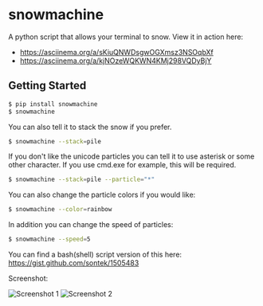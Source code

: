 snowmachine
=======

A python script that allows your terminal to snow. View it in action here:

* https://asciinema.org/a/sKiuQNWDsgwOGXmsz3NSOqbXf
* https://asciinema.org/a/kjNOzeWQKWN4KMj298VQDyBjY

Getting Started
---------------

```bash
$ pip install snowmachine
$ snowmachine
```

You can also tell it to stack the snow if you prefer.

```bash
$ snowmachine --stack=pile
```

If you don't like the unicode particles you can tell it to use
asterisk or some other character.  If you use cmd.exe for example,
this will be required.

```bash
$ snowmachine --stack=pile --particle="*"
```

You can also change the particle colors if you would like:

```bash
$ snowmachine --color=rainbow
```

In addition you can change the speed of particles:
```bash
$ snowmachine --speed=5
```


You can find a bash(shell) script version of this here:
https://gist.github.com/sontek/1505483


Screenshot:

![Screenshot 1](https://i.imgur.com/r8MRa17.png)
![Screenshot 2](https://i.imgur.com/d8rH4de.png)
